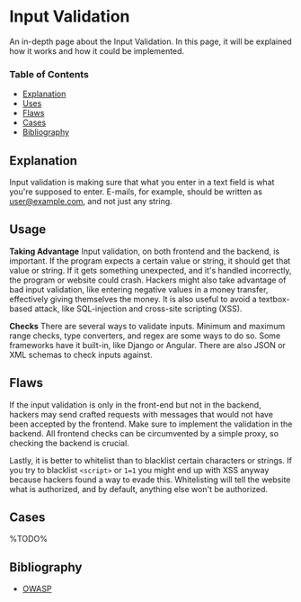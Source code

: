 # Input Validation

An in-depth page about the Input Validation. In this page, it will be explained how it works and how it could be implemented.

### Table of Contents

- [Explanation](#explanation)
- [Uses](#usage)
- [Flaws](#flaws)
- [Cases](#cases)
- [Bibliography](#bibliography)

## Explanation

Input validation is making sure that what you enter in a text field is what you're supposed to enter. E-mails, for example, should be written as user@example.com, and not just any string.

## Usage

**Taking Advantage**
Input validation, on both frontend and the backend, is important. If the program expects a certain value or string, it should get that value or string. If it gets something unexpected, and it's handled incorrectly, the program or website could crash. Hackers might also take advantage of bad input validation, like entering negative values in a money transfer, effectively giving themselves the money. It is also useful to avoid a textbox-based attack, like SQL-injection and cross-site scripting (XSS).

**Checks**
There are several ways to validate inputs. Minimum and maximum range checks, type converters, and regex are some ways to do so. Some frameworks have it built-in, like Django or Angular. There are also JSON or XML schemas to check inputs against.

## Flaws

If the input validation is only in the front-end but not in the backend, hackers may send crafted requests with messages that would not have been accepted by the frontend. Make sure to implement the validation in the backend. All frontend checks can be circumvented by a simple proxy, so checking the backend is crucial.

Lastly, it is better to whitelist than to blacklist certain characters or strings. If you try to blacklist `<script>` or `1=1` you might end up with XSS anyway because hackers found a way to evade this. Whitelisting will tell the website what is authorized, and by default, anything else won't be authorized.

## Cases

%TODO%

## Bibliography

- [OWASP](https://cheatsheetseries.owasp.org/cheatsheets/Input_Validation_Cheat_Sheet.html)